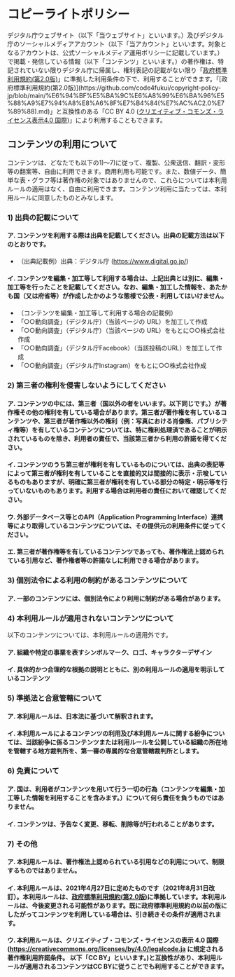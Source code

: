 # コピーライトポリシー

デジタル庁ウェブサイト（以下「当ウェブサイト」といいます。）及びデジタル庁のソーシャルメディアアカウント（以下「当アカウント」といいます。対象となるアカウントは、公式ソーシャルメディア運用ポリシーに記載しています。）で掲載・発信している情報（以下「コンテンツ」といいます。）の著作権は、特記されていない限りデジタル庁に帰属し、権利表記の記載がない限り「[政府標準利用規約(第2.0版)](https://github.com/code4fukui/copyright-policy-jp/blob/main/%E6%94%BF%E5%BA%9C%E6%A8%99%E6%BA%96%E5%88%A9%E7%94%A8%E8%A6%8F%E7%B4%84(%E7%AC%AC2.0%E7%89%88).md)」に準拠した利用条件の下で、利用することができます。「[政府標準利用規約(第2.0版)](https://github.com/code4fukui/copyright-policy-jp/blob/main/%E6%94%BF%E5%BA%9C%E6%A8%99%E6%BA%96%E5%88%A9%E7%94%A8%E8%A6%8F%E7%B4%84(%E7%AC%AC2.0%E7%89%88).md)」と互換性のある「CC BY 4.0 ([クリエイティブ・コモンズ・ライセンス表示4.0 国際](https://creativecommons.org/licenses/by/4.0/legalcode.ja))」により利用することもできます。

## コンテンツの利用について

コンテンツは、どなたでも以下の1)～7)に従って、複製、公衆送信、翻訳・変形等の翻案等、自由に利用できます。商用利用も可能です。また、数値データ、簡単な表・グラフ等は著作権の対象ではありませんので、これらについては本利用ルールの適用はなく、自由に利用できます。コンテンツ利用に当たっては、本利用ルールに同意したものとみなします。

### 1) 出典の記載について

#### ア. コンテンツを利用する際は出典を記載してください。出典の記載方法は以下のとおりです。
- （出典記載例）出典：デジタル庁 (https://www.digital.go.jp/)

#### イ. コンテンツを編集・加工等して利用する場合は、上記出典とは別に、編集・加工等を行ったことを記載してください。なお、編集・加工した情報を、あたかも国（又は府省等）が作成したかのような態様で公表・利用してはいけません。

- （コンテンツを編集・加工等して利用する場合の記載例）
- 「○○動向調査」（デジタル庁）（当該ページの URL）を加工して作成
- 「○○動向調査」（デジタル庁）（当該ページの URL）をもとに○○株式会社作成
- 「○○動向調査」（デジタル庁Facebook）（当該投稿のURL）を加工して作成
- 「○○動向調査」（デジタル庁Instagram）をもとに○○株式会社作成

### 2) 第三者の権利を侵害しないようにしてください

#### ア. コンテンツの中には、第三者（国以外の者をいいます。以下同じです。）が著作権その他の権利を有している場合があります。第三者が著作権を有しているコンテンツや、第三者が著作権以外の権利（例：写真における肖像権、パブリシティ権等）を有しているコンテンツについては、特に権利処理済であることが明示されているものを除き、利用者の責任で、当該第三者から利用の許諾を得てください。

#### イ. コンテンツのうち第三者が権利を有しているものについては、出典の表記等によって第三者が権利を有していることを直接的又は間接的に表示・示唆しているものもありますが、明確に第三者が権利を有している部分の特定・明示等を行っていないものもあります。利用する場合は利用者の責任において確認してください。

#### ウ. 外部データベース等とのAPI（Application Programming Interface）連携等により取得しているコンテンツについては、その提供元の利用条件に従ってください。

#### エ. 第三者が著作権等を有しているコンテンツであっても、著作権法上認められている引用など、著作権者等の許諾なしに利用できる場合があります。

### 3) 個別法令による利用の制約があるコンテンツについて

#### ア. 一部のコンテンツには、個別法令により利用に制約がある場合があります。

### 4) 本利用ルールが適用されないコンテンツについて

以下のコンテンツについては、本利用ルールの適用外です。

#### ア. 組織や特定の事業を表すシンボルマーク、ロゴ、キャラクターデザイン

#### イ. 具体的かつ合理的な根拠の説明とともに、別の利用ルールの適用を明示しているコンテンツ

### 5) 準拠法と合意管轄について

#### ア. 本利用ルールは、日本法に基づいて解釈されます。

#### イ. 本利用ルールによるコンテンツの利用及び本利用ルールに関する紛争については、当該紛争に係るコンテンツまたは利用ルールを公開している組織の所在地を管轄する地方裁判所を、第一審の専属的な合意管轄裁判所とします。

### 6) 免責について

#### ア. 国は、利用者がコンテンツを用いて行う一切の行為（コンテンツを編集・加工等した情報を利用することを含みます。）について何ら責任を負うものではありません。

#### イ. コンテンツは、予告なく変更、移転、削除等が行われることがあります。

### 7) その他

#### ア. 本利用ルールは、著作権法上認められている引用などの利用について、制限するものではありません。

#### イ. 本利用ルールは、2021年4月27日に定めたものです（2021年8月31日改訂）。本利用ルールは、[政府標準利用規約(第2.0版)](https://github.com/code4fukui/copyright-policy-jp/blob/main/%E6%94%BF%E5%BA%9C%E6%A8%99%E6%BA%96%E5%88%A9%E7%94%A8%E8%A6%8F%E7%B4%84(%E7%AC%AC2.0%E7%89%88).md)に準拠しています。本利用ルールは、今後変更される可能性があります。既に政府標準利用規約の以前の版にしたがってコンテンツを利用している場合は、引き続きその条件が適用されます。

#### ウ. 本利用ルールは、クリエイティブ・コモンズ・ライセンスの表示 4.0 国際 (https://creativecommons.org/licenses/by/4.0/legalcode.ja に規定される著作権利用許諾条件。 以下「CC BY」といいます。)と互換性があり、本利用ルールが適用されるコンテンツはCC BYに従うことでも利用することができます。
